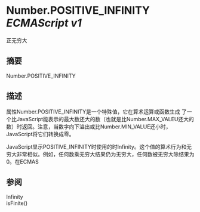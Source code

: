 # Number.POSITIVE\_INFINITY _ECMAScript v1_

正无穷大

## 摘要

Number.POSITIVE\_INFINITY

## 描述

属性Number.POSITIVE\_INFINITY是一个特殊值，它在算术运算或函数生成 了一个比JavaScript能表示的最大数还大的数（也就是比Number.MAX\_VALEU还大的数）时返回。注意，当数字向下溢出或比Number.MIN\_VALUE还小时，JavaScript将它们转换成零。  
  
  
JavaScript显示POSITIVE\_INFINITY时使用的时Infinity。这个值的算术行为和无穷大非常相似。例如，任何数乘无穷大结果仍为无穷大，任何数被无穷大除结果为0。在ECMAS

## 参阅

Infinity  
isFinite()

